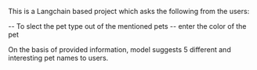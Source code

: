 This is a Langchain based project which asks the following from the users:

-- To slect the pet type out of the mentioned pets
-- enter the color of the pet

On the basis of provided information, model suggests 5 different and interesting pet names to users.
